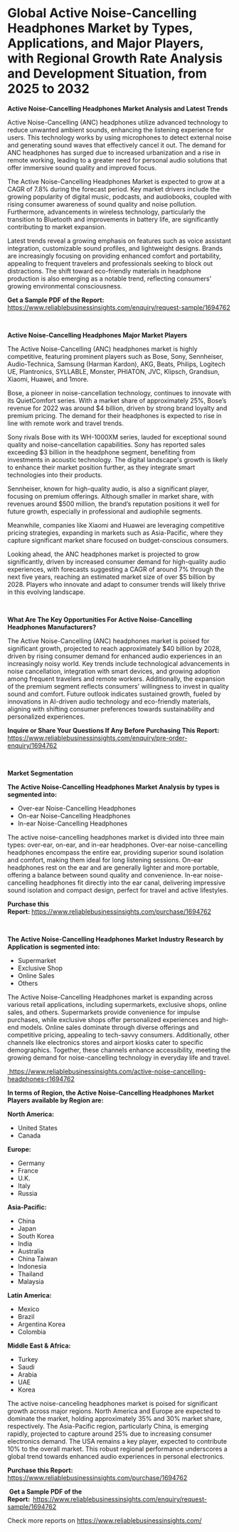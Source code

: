 <p><h1>Global Active Noise-Cancelling Headphones Market by Types, Applications, and Major Players, with Regional Growth Rate Analysis and Development Situation, from 2025 to 2032</h1></p><p><strong>Active Noise-Cancelling Headphones Market Analysis and Latest Trends</strong></p>
<p><p>Active Noise-Cancelling (ANC) headphones utilize advanced technology to reduce unwanted ambient sounds, enhancing the listening experience for users. This technology works by using microphones to detect external noise and generating sound waves that effectively cancel it out. The demand for ANC headphones has surged due to increased urbanization and a rise in remote working, leading to a greater need for personal audio solutions that offer immersive sound quality and improved focus.</p><p>The Active Noise-Cancelling Headphones Market is expected to grow at a CAGR of 7.8% during the forecast period. Key market drivers include the growing popularity of digital music, podcasts, and audiobooks, coupled with rising consumer awareness of sound quality and noise pollution. Furthermore, advancements in wireless technology, particularly the transition to Bluetooth and improvements in battery life, are significantly contributing to market expansion.</p><p>Latest trends reveal a growing emphasis on features such as voice assistant integration, customizable sound profiles, and lightweight designs. Brands are increasingly focusing on providing enhanced comfort and portability, appealing to frequent travelers and professionals seeking to block out distractions. The shift toward eco-friendly materials in headphone production is also emerging as a notable trend, reflecting consumers' growing environmental consciousness.</p></p>
<p><strong>Get a Sample PDF of the Report:&nbsp;</strong> <a href="https://www.reliablebusinessinsights.com/enquiry/request-sample/1694762?utm_campaign=2276&utm_medium=2&utm_source=Github&utm_content=ia&utm_term=25032025&utm_id=active-noise-cancelling-headphones">https://www.reliablebusinessinsights.com/enquiry/request-sample/1694762</a></p>
<p>&nbsp;</p>
<p><strong>Active Noise-Cancelling Headphones Major Market Players</strong></p>
<p><p>The Active Noise-Cancelling (ANC) headphones market is highly competitive, featuring prominent players such as Bose, Sony, Sennheiser, Audio-Technica, Samsung (Harman Kardon), AKG, Beats, Philips, Logitech UE, Plantronics, SYLLABLE, Monster, PHIATON, JVC, Klipsch, Grandsun, Xiaomi, Huawei, and 1more. </p><p>Bose, a pioneer in noise-cancellation technology, continues to innovate with its QuietComfort series. With a market share of approximately 25%, Bose’s revenue for 2022 was around $4 billion, driven by strong brand loyalty and premium pricing. The demand for their headphones is expected to rise in line with remote work and travel trends.</p><p>Sony rivals Bose with its WH-1000XM series, lauded for exceptional sound quality and noise-cancellation capabilities. Sony has reported sales exceeding $3 billion in the headphone segment, benefiting from investments in acoustic technology. The digital landscape's growth is likely to enhance their market position further, as they integrate smart technologies into their products.</p><p>Sennheiser, known for high-quality audio, is also a significant player, focusing on premium offerings. Although smaller in market share, with revenues around $500 million, the brand’s reputation positions it well for future growth, especially in professional and audiophile segments.</p><p>Meanwhile, companies like Xiaomi and Huawei are leveraging competitive pricing strategies, expanding in markets such as Asia-Pacific, where they capture significant market share focused on budget-conscious consumers. </p><p>Looking ahead, the ANC headphones market is projected to grow significantly, driven by increased consumer demand for high-quality audio experiences, with forecasts suggesting a CAGR of around 7% through the next five years, reaching an estimated market size of over $5 billion by 2028. Players who innovate and adapt to consumer trends will likely thrive in this evolving landscape.</p></p>
<p>&nbsp;</p>
<p><strong>What Are The Key Opportunities For Active Noise-Cancelling Headphones Manufacturers?</strong></p>
<p><p>The Active Noise-Cancelling (ANC) headphones market is poised for significant growth, projected to reach approximately $40 billion by 2028, driven by rising consumer demand for enhanced audio experiences in an increasingly noisy world. Key trends include technological advancements in noise cancellation, integration with smart devices, and growing adoption among frequent travelers and remote workers. Additionally, the expansion of the premium segment reflects consumers' willingness to invest in quality sound and comfort. Future outlook indicates sustained growth, fueled by innovations in AI-driven audio technology and eco-friendly materials, aligning with shifting consumer preferences towards sustainability and personalized experiences.</p></p>
<p><strong>Inquire or Share Your Questions If Any Before Purchasing This Report:</strong> <a href="https://www.reliablebusinessinsights.com/enquiry/pre-order-enquiry/1694762?utm_campaign=2276&utm_medium=2&utm_source=Github&utm_content=ia&utm_term=25032025&utm_id=active-noise-cancelling-headphones">https://www.reliablebusinessinsights.com/enquiry/pre-order-enquiry/1694762</a></p>
<p>&nbsp;</p>
<p><strong>Market Segmentation</strong></p>
<p><strong>The Active Noise-Cancelling Headphones Market Analysis by types is segmented into:</strong></p>
<p><ul><li>Over-ear Noise-Cancelling Headphones</li><li>On-ear Noise-Cancelling Headphones</li><li>In-ear Noise-Cancelling Headphones</li></ul></p>
<p><p>The active noise-cancelling headphones market is divided into three main types: over-ear, on-ear, and in-ear headphones. Over-ear noise-cancelling headphones encompass the entire ear, providing superior sound isolation and comfort, making them ideal for long listening sessions. On-ear headphones rest on the ear and are generally lighter and more portable, offering a balance between sound quality and convenience. In-ear noise-cancelling headphones fit directly into the ear canal, delivering impressive sound isolation and compact design, perfect for travel and active lifestyles.</p></p>
<p><strong>Purchase this Report:&nbsp;</strong><a href="https://www.reliablebusinessinsights.com/purchase/1694762?utm_campaign=2276&utm_medium=2&utm_source=Github&utm_content=ia&utm_term=25032025&utm_id=active-noise-cancelling-headphones">https://www.reliablebusinessinsights.com/purchase/1694762</a></p>
<p>&nbsp;</p>
<p><strong>The Active Noise-Cancelling Headphones Market Industry Research by Application is segmented into:</strong></p>
<p><ul><li>Supermarket</li><li>Exclusive Shop</li><li>Online Sales</li><li>Others</li></ul></p>
<p><p>The Active Noise-Cancelling Headphones market is expanding across various retail applications, including supermarkets, exclusive shops, online sales, and others. Supermarkets provide convenience for impulse purchases, while exclusive shops offer personalized experiences and high-end models. Online sales dominate through diverse offerings and competitive pricing, appealing to tech-savvy consumers. Additionally, other channels like electronics stores and airport kiosks cater to specific demographics. Together, these channels enhance accessibility, meeting the growing demand for noise-cancelling technology in everyday life and travel.</p></p>
<p><a href="https://www.reliablebusinessinsights.com/active-noise-cancelling-headphones-r1694762?utm_campaign=2276&utm_medium=2&utm_source=Github&utm_content=ia&utm_term=25032025&utm_id=active-noise-cancelling-headphones">&nbsp;https://www.reliablebusinessinsights.com/active-noise-cancelling-headphones-r1694762</a></p>
<p><strong>In terms of Region, the Active Noise-Cancelling Headphones Market Players available by Region are:</strong></p>
<p>
    <p> <strong> North America: </strong>
        <ul>
            <li>United States</li>
            <li>Canada</li>
        </ul>
        </p> 
    <p> <strong> Europe: </strong>
        <ul>
            <li>Germany</li>
            <li>France</li>
            <li>U.K.</li>
            <li>Italy</li>
            <li>Russia</li>
        </ul>
        </p> 
    <p> <strong> Asia-Pacific: </strong>
        <ul>
            <li>China</li>
            <li>Japan</li>
            <li>South Korea</li>
            <li>India</li>
            <li>Australia</li>
            <li>China Taiwan</li>
            <li>Indonesia</li>
            <li>Thailand</li>
            <li>Malaysia</li>
        </ul>
        </p> 
    <p> <strong> Latin America: </strong>
        <ul>
            <li>Mexico</li>
            <li>Brazil</li>
            <li>Argentina Korea</li>
            <li>Colombia</li>
        </ul>
        </p> 
    <p> <strong> Middle East & Africa: </strong>
        <ul>
            <li>Turkey</li>
            <li>Saudi</li>
            <li>Arabia</li>
            <li>UAE</li>
            <li>Korea</li>
        </ul>
    </p>
    </p>
<p><p>The active noise-canceling headphones market is poised for significant growth across major regions. North America and Europe are expected to dominate the market, holding approximately 35% and 30% market share, respectively. The Asia-Pacific region, particularly China, is emerging rapidly, projected to capture around 25% due to increasing consumer electronics demand. The USA remains a key player, expected to contribute 10% to the overall market. This robust regional performance underscores a global trend towards enhanced audio experiences in personal electronics.</p></p>
<p><strong>Purchase this Report: </strong><a href="https://www.reliablebusinessinsights.com/purchase/1694762?utm_campaign=2276&utm_medium=2&utm_source=Github&utm_content=ia&utm_term=25032025&utm_id=active-noise-cancelling-headphones">https://www.reliablebusinessinsights.com/purchase/1694762</a></p>
<p>&nbsp;<strong>Get a Sample PDF of the Report:&nbsp;&nbsp;</strong><a href="https://www.reliablebusinessinsights.com/enquiry/request-sample/1694762?utm_campaign=2276&utm_medium=2&utm_source=Github&utm_content=ia&utm_term=25032025&utm_id=active-noise-cancelling-headphones">https://www.reliablebusinessinsights.com/enquiry/request-sample/1694762</a></p>
<p><strong></strong></p>
<p>Check more reports on <a href="https://www.reliablebusinessinsights.com/?utm_campaign=2276&utm_medium=2&utm_source=Github&utm_content=ia&utm_term=25032025&utm_id=active-noise-cancelling-headphones">https://www.reliablebusinessinsights.com/</a></p>